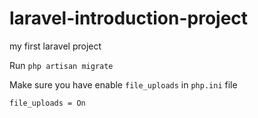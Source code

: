 # laravel-introduction-project
 my first laravel project



Run `php artisan migrate`

Make sure you have enable `file_uploads` in `php.ini` file

	file_uploads = On
